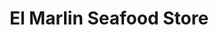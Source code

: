 ---
title: "El Marlin Seafood Store"
url: /pico-rivera/el-marlin-seafood-store/
shop: supermarket
---